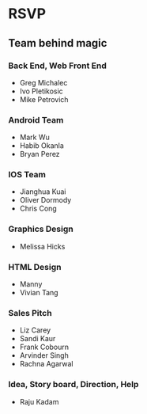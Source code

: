 # RSVP

## Team behind magic

### Back End, Web Front End
* Greg Michalec
* Ivo Pletikosic
* Mike Petrovich

### Android Team
* Mark Wu
* Habib Okanla
* Bryan Perez

### IOS Team
* Jianghua Kuai
* Oliver Dormody
* Chris Cong

### Graphics Design
* Melissa Hicks

### HTML Design
* Manny
* Vivian Tang

### Sales Pitch
* Liz Carey
* Sandi Kaur
* Frank Cobourn
* Arvinder Singh
* Rachna Agarwal

### Idea, Story board, Direction, Help
* Raju Kadam

